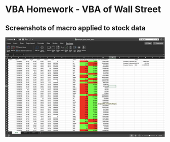 # VBA Homework - VBA of Wall Street

## Screenshots of macro applied to stock data

![2016_Stock_Data](screen_shot_2016.png)
